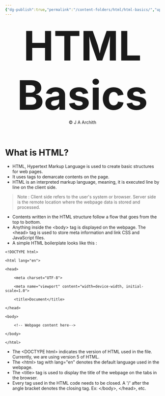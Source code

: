 ```yaml
---
{"dg-publish":true,"permalink":"/content-folders/html/html-basics/","updated":"2025-06-02T15:55:47.666+05:30"}
---
```



<center>
<span style="font-size:3.3vh; font-weight: bold;">HTML Basics</span>
<br>
<span>&copy J A Archith</span>
</center>
<br>
<br>

# What is HTML?

- HTML, Hypertext Markup Language is used to create basic structures for web pages.
- It uses tags to demarcate contents on the page. 
- HTML is an interpreted markup language, meaning, it is executed line by line on the client side.

> Note : Client side refers to the user's system or browser. Server side is the remote location where the webpage data is stored and processed.

- Contents written in the HTML structure follow a flow that goes from the top to bottom.
- Anything inside the \<body\> tag is displayed on the webpage. The \<head\> tag is used to store meta information and link CSS and JavaScript files.
- A simple HTML boilerplate looks like this :

```
<!DOCTYPE html>

<html lang="en">

<head>

    <meta charset="UTF-8">

    <meta name="viewport" content="width=device-width, initial-scale=1.0">

    <title>Document</title>

</head>

<body>

    <!-- Webpage content here-->

</body>

</html>
```

- The \<DOCTYPE html\> indicates the version of HTML used in the file. Currently, we are using version 5 of HTML.
- The \<html\> tag with lang="en" denotes the default language used in the webpage. 
- The \<title\> tag is used to display the title of the webpage on the tabs in the browser.
- Every tag used in the HTML code needs to be closed. A '/' after the angle bracket denotes the closing tag. Ex: \</body>, \</head>, etc.